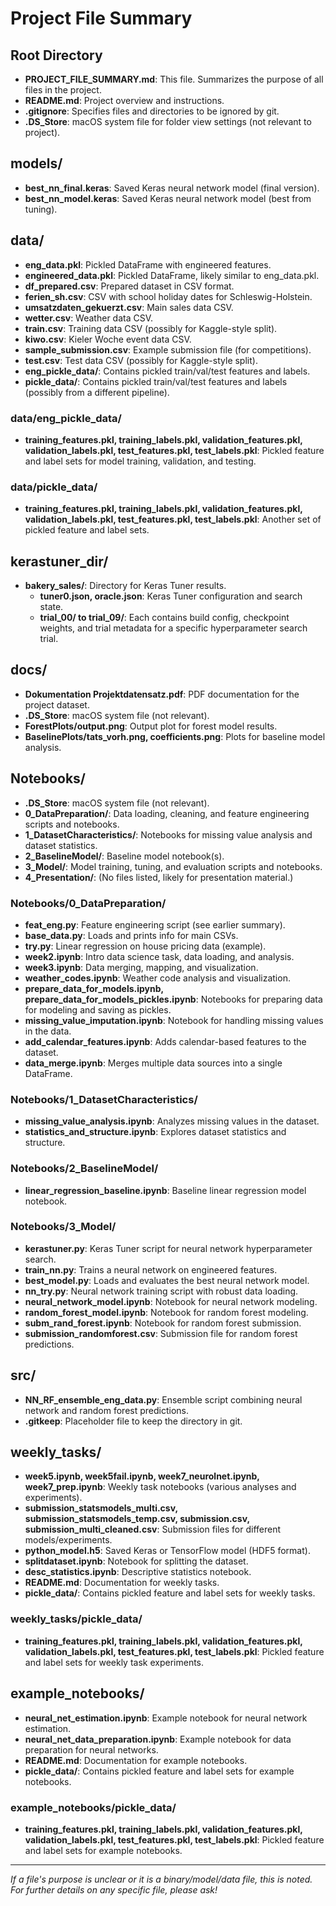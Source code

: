 # Project File Summary

## Root Directory
- **PROJECT_FILE_SUMMARY.md**: This file. Summarizes the purpose of all files in the project.
- **README.md**: Project overview and instructions.
- **.gitignore**: Specifies files and directories to be ignored by git.
- **.DS_Store**: macOS system file for folder view settings (not relevant to project).

## models/
- **best_nn_final.keras**: Saved Keras neural network model (final version).
- **best_nn_model.keras**: Saved Keras neural network model (best from tuning).

## data/
- **eng_data.pkl**: Pickled DataFrame with engineered features.
- **engineered_data.pkl**: Pickled DataFrame, likely similar to eng_data.pkl.
- **df_prepared.csv**: Prepared dataset in CSV format.
- **ferien_sh.csv**: CSV with school holiday dates for Schleswig-Holstein.
- **umsatzdaten_gekuerzt.csv**: Main sales data CSV.
- **wetter.csv**: Weather data CSV.
- **train.csv**: Training data CSV (possibly for Kaggle-style split).
- **kiwo.csv**: Kieler Woche event data CSV.
- **sample_submission.csv**: Example submission file (for competitions).
- **test.csv**: Test data CSV (possibly for Kaggle-style split).
- **eng_pickle_data/**: Contains pickled train/val/test features and labels.
- **pickle_data/**: Contains pickled train/val/test features and labels (possibly from a different pipeline).

### data/eng_pickle_data/
- **training_features.pkl, training_labels.pkl, validation_features.pkl, validation_labels.pkl, test_features.pkl, test_labels.pkl**: Pickled feature and label sets for model training, validation, and testing.

### data/pickle_data/
- **training_features.pkl, training_labels.pkl, validation_features.pkl, validation_labels.pkl, test_features.pkl, test_labels.pkl**: Another set of pickled feature and label sets.

## kerastuner_dir/
- **bakery_sales/**: Directory for Keras Tuner results.
  - **tuner0.json, oracle.json**: Keras Tuner configuration and search state.
  - **trial_00/ to trial_09/**: Each contains build config, checkpoint weights, and trial metadata for a specific hyperparameter search trial.

## docs/
- **Dokumentation Projektdatensatz.pdf**: PDF documentation for the project dataset.
- **.DS_Store**: macOS system file (not relevant).
- **ForestPlots/output.png**: Output plot for forest model results.
- **BaselinePlots/tats_vorh.png, coefficients.png**: Plots for baseline model analysis.

## Notebooks/
- **.DS_Store**: macOS system file (not relevant).
- **0_DataPreparation/**: Data loading, cleaning, and feature engineering scripts and notebooks.
- **1_DatasetCharacteristics/**: Notebooks for missing value analysis and dataset statistics.
- **2_BaselineModel/**: Baseline model notebook(s).
- **3_Model/**: Model training, tuning, and evaluation scripts and notebooks.
- **4_Presentation/**: (No files listed, likely for presentation material.)

### Notebooks/0_DataPreparation/
- **feat_eng.py**: Feature engineering script (see earlier summary).
- **base_data.py**: Loads and prints info for main CSVs.
- **try.py**: Linear regression on house pricing data (example).
- **week2.ipynb**: Intro data science task, data loading, and analysis.
- **week3.ipynb**: Data merging, mapping, and visualization.
- **weather_codes.ipynb**: Weather code analysis and visualization.
- **prepare_data_for_models.ipynb, prepare_data_for_models_pickles.ipynb**: Notebooks for preparing data for modeling and saving as pickles.
- **missing_value_imputation.ipynb**: Notebook for handling missing values in the data.
- **add_calendar_features.ipynb**: Adds calendar-based features to the dataset.
- **data_merge.ipynb**: Merges multiple data sources into a single DataFrame.

### Notebooks/1_DatasetCharacteristics/
- **missing_value_analysis.ipynb**: Analyzes missing values in the dataset.
- **statistics_and_structure.ipynb**: Explores dataset statistics and structure.

### Notebooks/2_BaselineModel/
- **linear_regression_baseline.ipynb**: Baseline linear regression model notebook.

### Notebooks/3_Model/
- **kerastuner.py**: Keras Tuner script for neural network hyperparameter search.
- **train_nn.py**: Trains a neural network on engineered features.
- **best_model.py**: Loads and evaluates the best neural network model.
- **nn_try.py**: Neural network training script with robust data loading.
- **neural_network_model.ipynb**: Notebook for neural network modeling.
- **random_forest_model.ipynb**: Notebook for random forest modeling.
- **subm_rand_forest.ipynb**: Notebook for random forest submission.
- **submission_randomforest.csv**: Submission file for random forest predictions.

## src/
- **NN_RF_ensemble_eng_data.py**: Ensemble script combining neural network and random forest predictions.
- **.gitkeep**: Placeholder file to keep the directory in git.

## weekly_tasks/
- **week5.ipynb, week5fail.ipynb, week7_neurolnet.ipynb, week7_prep.ipynb**: Weekly task notebooks (various analyses and experiments).
- **submission_statsmodels_multi.csv, submission_statsmodels_temp.csv, submission.csv, submission_multi_cleaned.csv**: Submission files for different models/experiments.
- **python_model.h5**: Saved Keras or TensorFlow model (HDF5 format).
- **splitdataset.ipynb**: Notebook for splitting the dataset.
- **desc_statistics.ipynb**: Descriptive statistics notebook.
- **README.md**: Documentation for weekly tasks.
- **pickle_data/**: Contains pickled feature and label sets for weekly tasks.

### weekly_tasks/pickle_data/
- **training_features.pkl, training_labels.pkl, validation_features.pkl, validation_labels.pkl, test_features.pkl, test_labels.pkl**: Pickled feature and label sets for weekly task experiments.

## example_notebooks/
- **neural_net_estimation.ipynb**: Example notebook for neural network estimation.
- **neural_net_data_preparation.ipynb**: Example notebook for data preparation for neural networks.
- **README.md**: Documentation for example notebooks.
- **pickle_data/**: Contains pickled feature and label sets for example notebooks.

### example_notebooks/pickle_data/
- **training_features.pkl, training_labels.pkl, validation_features.pkl, validation_labels.pkl, test_features.pkl, test_labels.pkl**: Pickled feature and label sets for example notebooks.

---

*If a file's purpose is unclear or it is a binary/model/data file, this is noted. For further details on any specific file, please ask!*